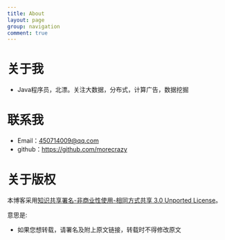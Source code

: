 ```yaml
---
title: About
layout: page
group: navigation
comment: true
---
```


# 关于我

- Java程序员，北漂。关注大数据，分布式，计算广告，数据挖掘

# 联系我

- Email：450714009@qq.com
- github：https://github.com/morecrazy

# 关于版权

本博客采用<a href="http://www.creativecommons.org/licenses/by-nc-sa/3.0/cn/deed.zh">知识共享署名-非商业性使用-相同方式共享 3.0 Unported License</a>。

意思是:

* 如果您想转载，请署名及附上原文链接，转载时不得修改原文





